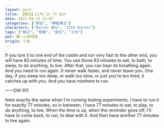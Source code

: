 ```yaml
---
layout: post
title: 【随记】Life in 77 min
date: 2022-04-13 21:07
categories: ["原创", "神秘博士"]
characters: ["Doctor Who", "12th Doctor"]
tags: ["随记", "想象", "英文", "工作"]
pov: 第一人称视角
origin: 个站
---
```


If you lure it to one end of the castle and run very fast to the other end, you will have 83 minutes of time. You use those 83 minutes to eat, to bath, to sleep, to do anything, to live. After that, you can hear its breathing again. And you need to run again. It never walk faster, and never leave you. One day, if you sleep too deep, or walk too slow, or just you're too tired, it catches up with you. And you have nowhere to run.

——DW 911

feels exactly the same when I'm running testing experiments. I have to run it for exactly 77 minutes, so in between, I have 77 minutes to eat, to play, to do anything, to live. When the time is up, when the reminder goes off, I'll have to come back, to run, to deal with it. And then have another 77 minutes to live again.

